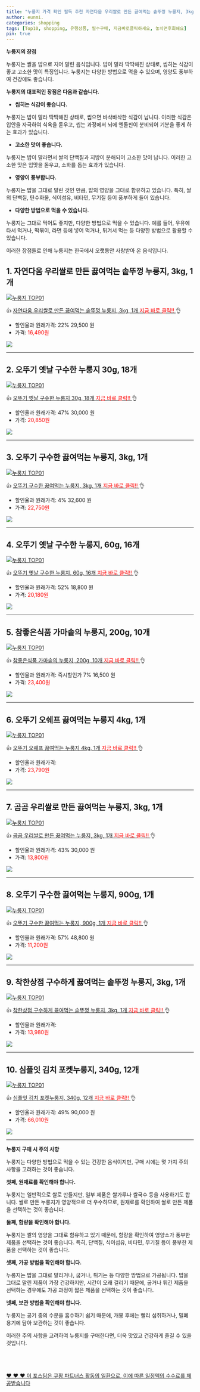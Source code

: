 ```yaml
---
title: "누룽지 가격 확인 필독 추천 자연다움 우리쌀로 만든 끓여먹는 솥뚜껑 누룽지, 3kg, 1개 비교 장점 구매가이드"
author: eunmi.
categories: shopping
tags: [Top10, shopping, 유행상품, 필수구매, 지금바로클릭하세요, 놓치면후회해요]
pin: true
---
```

**누룽지의 장점**

누룽지는 쌀을 밥으로 지어 말린 음식입니다. 밥이 말라 딱딱해진 상태로, 씹히는 식감이 좋고 고소한 맛이 특징입니다. 누룽지는 다양한 방법으로 먹을 수 있으며, 영양도 풍부하여 건강에도 좋습니다.

**누룽지의 대표적인 장점은 다음과 같습니다.**

* **씹히는 식감이 좋습니다.**

누룽지는 밥이 말라 딱딱해진 상태로, 씹으면 바삭바삭한 식감이 납니다. 이러한 식감은 입안을 자극하여 식욕을 돋우고, 씹는 과정에서 뇌에 엔돌핀이 분비되어 기분을 좋게 하는 효과가 있습니다.

* **고소한 맛이 좋습니다.**

누룽지는 밥이 말라면서 쌀의 단백질과 지방이 분해되어 고소한 맛이 납니다. 이러한 고소한 맛은 입맛을 돋우고, 소화를 돕는 효과가 있습니다.

* **영양이 풍부합니다.**

누룽지는 밥을 그대로 말린 것인 만큼, 밥의 영양을 그대로 함유하고 있습니다. 특히, 쌀의 단백질, 탄수화물, 식이섬유, 비타민, 무기질 등이 풍부하게 들어 있습니다.

* **다양한 방법으로 먹을 수 있습니다.**

누룽지는 그대로 먹어도 좋지만, 다양한 방법으로 먹을 수 있습니다. 예를 들어, 우유에 타서 먹거나, 떡볶이, 라면 등에 넣어 먹거나, 튀겨서 먹는 등 다양한 방법으로 활용할 수 있습니다.

이러한 장점들로 인해 누룽지는 한국에서 오랫동안 사랑받아 온 음식입니다.

   

## 1. 자연다움 우리쌀로 만든 끓여먹는 솥뚜껑 누룽지, 3kg, 1개

[![누룽지 TOP01](https://thumbnail8.coupangcdn.com/thumbnails/remote/230x230ex/image/retail/images/6235579060027063-266f60d0-c9a5-43ca-a3fd-5357a4ebeb10.jpg)](https://link.coupang.com/re/AFFSDP?lptag=AF3617701&subid=GithubCoopas&pageKey=6113396742&traceid=V0-153&itemId=11536781747&vendorItemId=78811840009)


👍 [자연다움 우리쌀로 만든 끓여먹는 솥뚜껑 누룽지, 3kg, 1개 <font color=red> 지금 바로 클릭!! </font> ](https://link.coupang.com/re/AFFSDP?lptag=AF3617701&subid=GithubCoopas&pageKey=6113396742&traceid=V0-153&itemId=11536781747&vendorItemId=78811840009) 👌 


- 할인율과 원래가격: 22%  29,500   원
- 가격: <span style='color:red'>16,490원</span>

[![](/discount_price.png)](https://link.coupang.com/re/AFFSDP?lptag=AF3617701&subid=GithubCoopas&pageKey=6113396742&traceid=V0-153&itemId=11536781747&vendorItemId=78811840009)

---


   

## 2. 오뚜기 옛날 구수한 누룽지 30g, 18개

[![누룽지 TOP01](https://thumbnail8.coupangcdn.com/thumbnails/remote/230x230ex/image/retail/images/3820016895341284-bb863283-04a9-4954-92c9-d8a96d8b57f3.jpg)](https://link.coupang.com/re/AFFSDP?lptag=AF3617701&subid=GithubCoopas&pageKey=6216708626&traceid=V0-153&itemId=12294321014&vendorItemId=3093531481)


👍 [오뚜기 옛날 구수한 누룽지 30g, 18개 <font color=red> 지금 바로 클릭!! </font> ](https://link.coupang.com/re/AFFSDP?lptag=AF3617701&subid=GithubCoopas&pageKey=6216708626&traceid=V0-153&itemId=12294321014&vendorItemId=3093531481) 👌 


- 할인율과 원래가격: 47%  30,000   원
- 가격: <span style='color:red'>20,850원</span>

[![](/discount_price.png)](https://link.coupang.com/re/AFFSDP?lptag=AF3617701&subid=GithubCoopas&pageKey=6216708626&traceid=V0-153&itemId=12294321014&vendorItemId=3093531481)

---


   

## 3. 오뚜기 구수한 끓여먹는 누룽지, 3kg, 1개

[![누룽지 TOP01](https://thumbnail6.coupangcdn.com/thumbnails/remote/230x230ex/image/vendor_inventory/b9f6/5be806b866f589033225190991006803ac8a8d78caa6214408c3dd8d8606.jpg)](https://link.coupang.com/re/AFFSDP?lptag=AF3617701&subid=GithubCoopas&pageKey=7235552471&traceid=V0-153&itemId=3961654615&vendorItemId=75362353693)


👍 [오뚜기 구수한 끓여먹는 누룽지, 3kg, 1개 <font color=red> 지금 바로 클릭!! </font> ](https://link.coupang.com/re/AFFSDP?lptag=AF3617701&subid=GithubCoopas&pageKey=7235552471&traceid=V0-153&itemId=3961654615&vendorItemId=75362353693) 👌 


- 할인율과 원래가격: 4%  32,600   원
- 가격: <span style='color:red'>22,750원</span>

[![](/discount_price.png)](https://link.coupang.com/re/AFFSDP?lptag=AF3617701&subid=GithubCoopas&pageKey=7235552471&traceid=V0-153&itemId=3961654615&vendorItemId=75362353693)

---


   

## 4. 오뚜기 옛날 구수한 누룽지, 60g, 16개

[![누룽지 TOP01](https://thumbnail7.coupangcdn.com/thumbnails/remote/230x230ex/image/retail/images/9328166299132949-3d8c5de3-4804-4374-ada0-0c3ec4509bb8.png)](https://link.coupang.com/re/AFFSDP?lptag=AF3617701&subid=GithubCoopas&pageKey=6216708626&traceid=V0-153&itemId=18655765528&vendorItemId=3093531476)


👍 [오뚜기 옛날 구수한 누룽지, 60g, 16개 <font color=red> 지금 바로 클릭!! </font> ](https://link.coupang.com/re/AFFSDP?lptag=AF3617701&subid=GithubCoopas&pageKey=6216708626&traceid=V0-153&itemId=18655765528&vendorItemId=3093531476) 👌 


- 할인율과 원래가격: 52%  18,800   원
- 가격: <span style='color:red'>20,180원</span>

[![](/discount_price.png)](https://link.coupang.com/re/AFFSDP?lptag=AF3617701&subid=GithubCoopas&pageKey=6216708626&traceid=V0-153&itemId=18655765528&vendorItemId=3093531476)

---


   

## 5. 참좋은식품 가마솥의 누룽지, 200g, 10개

[![누룽지 TOP01](https://thumbnail6.coupangcdn.com/thumbnails/remote/230x230ex/image/retail/images/2615033879915282-abc0b36c-dc0e-47bb-bea4-b0d422b0a753.jpg)](https://link.coupang.com/re/AFFSDP?lptag=AF3617701&subid=GithubCoopas&pageKey=6269635851&traceid=V0-153&itemId=12814302008&vendorItemId=3063175875)


👍 [참좋은식품 가마솥의 누룽지, 200g, 10개 <font color=red> 지금 바로 클릭!! </font> ](https://link.coupang.com/re/AFFSDP?lptag=AF3617701&subid=GithubCoopas&pageKey=6269635851&traceid=V0-153&itemId=12814302008&vendorItemId=3063175875) 👌 


- 할인율과 원래가격: 즉시할인가 7%  16,500   원
- 가격: <span style='color:red'>23,400원</span>

[![](/discount_price.png)](https://link.coupang.com/re/AFFSDP?lptag=AF3617701&subid=GithubCoopas&pageKey=6269635851&traceid=V0-153&itemId=12814302008&vendorItemId=3063175875)

---


   

## 6. 오뚜기 오쉐프 끓여먹는 누룽지 4kg, 1개

[![누룽지 TOP01](https://thumbnail9.coupangcdn.com/thumbnails/remote/230x230ex/image/vendor_inventory/45b1/eda53fa91f532976e78ec39b3fec5485c8bb074fa1b11244b1ab5d2303ae.jpg)](https://link.coupang.com/re/AFFSDP?lptag=AF3617701&subid=GithubCoopas&pageKey=5211715413&traceid=V0-153&itemId=7292319398&vendorItemId=74583625786)


👍 [오뚜기 오쉐프 끓여먹는 누룽지 4kg, 1개 <font color=red> 지금 바로 클릭!! </font> ](https://link.coupang.com/re/AFFSDP?lptag=AF3617701&subid=GithubCoopas&pageKey=5211715413&traceid=V0-153&itemId=7292319398&vendorItemId=74583625786) 👌 


- 할인율과 원래가격: 
- 가격: <span style='color:red'>23,790원</span>

[![](/discount_price.png)](https://link.coupang.com/re/AFFSDP?lptag=AF3617701&subid=GithubCoopas&pageKey=5211715413&traceid=V0-153&itemId=7292319398&vendorItemId=74583625786)

---


   

## 7. 곰곰 우리쌀로 만든 끓여먹는 누룽지, 3kg, 1개

[![누룽지 TOP01](https://thumbnail7.coupangcdn.com/thumbnails/remote/230x230ex/image/retail/images/5152642441939873-be81d9b8-731b-4a6d-8f58-ba09cd3b284d.jpg)](https://link.coupang.com/re/AFFSDP?lptag=AF3617701&subid=GithubCoopas&pageKey=7505519859&traceid=V0-153&itemId=19655570665&vendorItemId=86761469568)


👍 [곰곰 우리쌀로 만든 끓여먹는 누룽지, 3kg, 1개 <font color=red> 지금 바로 클릭!! </font> ](https://link.coupang.com/re/AFFSDP?lptag=AF3617701&subid=GithubCoopas&pageKey=7505519859&traceid=V0-153&itemId=19655570665&vendorItemId=86761469568) 👌 


- 할인율과 원래가격: 43%  30,000   원
- 가격: <span style='color:red'>13,800원</span>

[![](/discount_price.png)](https://link.coupang.com/re/AFFSDP?lptag=AF3617701&subid=GithubCoopas&pageKey=7505519859&traceid=V0-153&itemId=19655570665&vendorItemId=86761469568)

---


   

## 8. 오뚜기 구수한 끓여먹는 누룽지, 900g, 1개

[![누룽지 TOP01](https://thumbnail6.coupangcdn.com/thumbnails/remote/230x230ex/image/vendor_inventory/136e/ec9398f7901178b78a86a5865714264ec3cccdcf4d6d3c7a3b34991521ff.jpg)](https://link.coupang.com/re/AFFSDP?lptag=AF3617701&subid=GithubCoopas&pageKey=7235552471&traceid=V0-153&itemId=12862045273&vendorItemId=77180046416)


👍 [오뚜기 구수한 끓여먹는 누룽지, 900g, 1개 <font color=red> 지금 바로 클릭!! </font> ](https://link.coupang.com/re/AFFSDP?lptag=AF3617701&subid=GithubCoopas&pageKey=7235552471&traceid=V0-153&itemId=12862045273&vendorItemId=77180046416) 👌 


- 할인율과 원래가격: 57%  48,800   원
- 가격: <span style='color:red'>11,200원</span>

[![](/discount_price.png)](https://link.coupang.com/re/AFFSDP?lptag=AF3617701&subid=GithubCoopas&pageKey=7235552471&traceid=V0-153&itemId=12862045273&vendorItemId=77180046416)

---


   

## 9. 착한상점 구수하게 끓여먹는 솥뚜껑 누룽지, 3kg, 1개

[![누룽지 TOP01](https://thumbnail10.coupangcdn.com/thumbnails/remote/230x230ex/image/retail/images/6235770446118565-651d9c1a-0766-4fd8-8be5-49201f841514.jpg)](https://link.coupang.com/re/AFFSDP?lptag=AF3617701&subid=GithubCoopas&pageKey=6258501669&traceid=V0-153&itemId=14336353473&vendorItemId=81580922529)


👍 [착한상점 구수하게 끓여먹는 솥뚜껑 누룽지, 3kg, 1개 <font color=red> 지금 바로 클릭!! </font> ](https://link.coupang.com/re/AFFSDP?lptag=AF3617701&subid=GithubCoopas&pageKey=6258501669&traceid=V0-153&itemId=14336353473&vendorItemId=81580922529) 👌 


- 할인율과 원래가격: 
- 가격: <span style='color:red'>13,980원</span>

[![](/discount_price.png)](https://link.coupang.com/re/AFFSDP?lptag=AF3617701&subid=GithubCoopas&pageKey=6258501669&traceid=V0-153&itemId=14336353473&vendorItemId=81580922529)

---


   

## 10. 심플잇 김치 포켓누룽지, 340g, 12개

[![누룽지 TOP01](https://thumbnail10.coupangcdn.com/thumbnails/remote/230x230ex/image/retail/images/514553557558679-89054dad-4973-48a3-b98a-e01e4c382479.png)](https://link.coupang.com/re/AFFSDP?lptag=AF3617701&subid=GithubCoopas&pageKey=6308544693&traceid=V0-153&itemId=19340936112&vendorItemId=84219898124)


👍 [심플잇 김치 포켓누룽지, 340g, 12개 <font color=red> 지금 바로 클릭!! </font> ](https://link.coupang.com/re/AFFSDP?lptag=AF3617701&subid=GithubCoopas&pageKey=6308544693&traceid=V0-153&itemId=19340936112&vendorItemId=84219898124) 👌 


- 할인율과 원래가격: 49%  90,000   원
- 가격: <span style='color:red'>66,010원</span>

[![](/discount_price.png)](https://link.coupang.com/re/AFFSDP?lptag=AF3617701&subid=GithubCoopas&pageKey=6308544693&traceid=V0-153&itemId=19340936112&vendorItemId=84219898124)

---
**누룽지 구매 시 주의 사항**

누룽지는 다양한 방법으로 먹을 수 있는 건강한 음식이지만, 구매 시에는 몇 가지 주의 사항을 고려하는 것이 좋습니다.

**첫째, 원재료를 확인해야 합니다.**

누룽지는 일반적으로 쌀로 만들지만, 일부 제품은 쌀가루나 쌀국수 등을 사용하기도 합니다. 쌀로 만든 누룽지가 영양적으로 더 우수하므로, 원재료를 확인하여 쌀로 만든 제품을 선택하는 것이 좋습니다.

**둘째, 함량을 확인해야 합니다.**

누룽지는 쌀의 영양을 그대로 함유하고 있기 때문에, 함량을 확인하여 영양소가 풍부한 제품을 선택하는 것이 좋습니다. 특히, 단백질, 식이섬유, 비타민, 무기질 등이 풍부한 제품을 선택하는 것이 좋습니다.

**셋째, 가공 방법을 확인해야 합니다.**

누룽지는 밥을 그대로 말리거나, 굽거나, 튀기는 등 다양한 방법으로 가공됩니다. 밥을 그대로 말린 제품이 가장 건강하지만, 시간이 오래 걸리기 때문에, 굽거나 튀긴 제품을 선택하는 경우에도 가공 과정이 짧은 제품을 선택하는 것이 좋습니다.

**넷째, 보관 방법을 확인해야 합니다.**

누룽지는 공기 중의 수분을 흡수하기 쉽기 때문에, 개봉 후에는 빨리 섭취하거나, 밀폐 용기에 담아 보관하는 것이 좋습니다.

이러한 주의 사항을 고려하여 누룽지를 구매한다면, 더욱 맛있고 건강하게 즐길 수 있을 것입니다.<br><br><br><br><br> [ ❤ ❤ ❤ 이 포스팅은 쿠팡 파트너스 활동의 일환으로, 이에 따른 일정액의 수수료를 제공받습니다](https://link.coupang.com/a/bcEFyh)